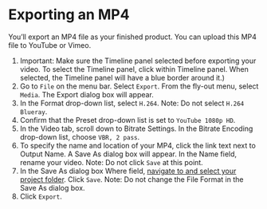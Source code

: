 # Exporting an MP4

You’ll export an MP4 file as your finished product. You can upload this MP4 file to YouTube or Vimeo.

1. Important: Make sure the Timeline panel selected before exporting your video. To select the Timeline panel, click within Timeline panel. When selected, the Timeline panel will have a blue border around it.\) 
2. Go to `File` on the menu bar. Select `Export`. From the fly-out menu, select `Media`. The Export dialog box will appear.
3. In the Format drop-down list, select `H.264`. Note: Do not select `H.264 Blueray`.
4. Confirm that the Preset drop-down list is set to `YouTube 1080p HD`.
5. In the Video tab, scroll down to Bitrate Settings. In the Bitrate Encoding drop-down list, choose `VBR, 2 pass`. 
6. To specify the name and location of your MP4, click the link text next to Output Name. A Save As dialog box will appear. In the Name field, rename your video. Note: Do not click `Save` at this point.
7. In the Save As dialog box Where field, [navigate to and select your project folder](https://jjloomis.gitbooks.io/file-and-folder-management/content/navigating-folder-tree.html). Click `Save`. Note: Do not change the File Format in the Save As dialog box.
8. Click `Export`.



